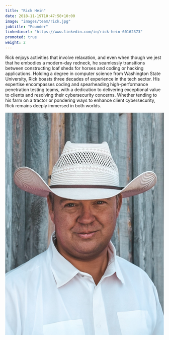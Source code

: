 ```yaml
---
title: "Rick Hein"
date: 2018-11-19T10:47:58+10:00
image: "images/team/rick.jpg"
jobtitle: "Founder"
linkedinurl: "https://www.linkedin.com/in/rick-hein-60162373"
promoted: true
weight: 2
---
```


Rick enjoys activities that involve relaxation, and even when though we jest that he embodies a modern-day redneck, he seamlessly transitions between constructing loaf sheds for horses and coding or hacking applications. Holding a degree in computer science from Washington State University, Rick boasts three decades of experience in the tech sector. His expertise encompasses coding and spearheading high-performance penetration testing teams, with a dedication to delivering exceptional value to clients and resolving their cybersecurity concerns. Whether tending to his farm on a tractor or pondering ways to enhance client cybersecurity, Rick remains deeply immersed in both worlds.

![slick-rick](/images/team/rick.jpg)
